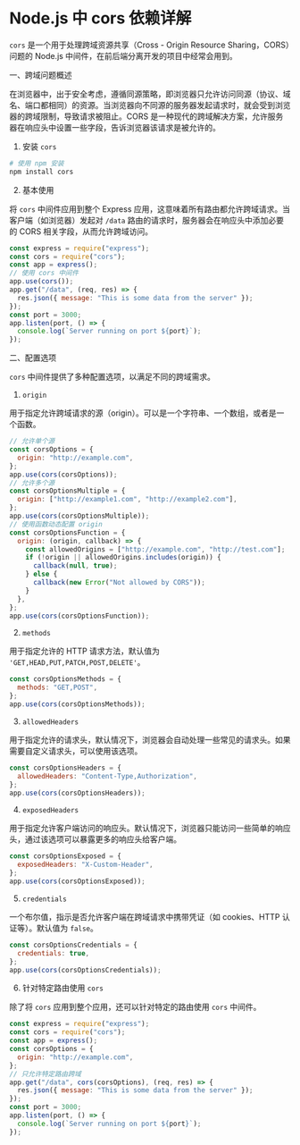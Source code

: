 # Node.js 中 cors 依赖详解

`cors` 是一个用于处理跨域资源共享（Cross - Origin Resource Sharing，CORS）问题的 Node.js 中间件，在前后端分离开发的项目中经常会用到。

一、跨域问题概述

在浏览器中，出于安全考虑，遵循同源策略，即浏览器只允许访问同源（协议、域名、端口都相同）的资源。当浏览器向不同源的服务器发起请求时，就会受到浏览器的跨域限制，导致请求被阻止。CORS 是一种现代的跨域解决方案，允许服务器在响应头中设置一些字段，告诉浏览器该请求是被允许的。

1. 安装 `cors`

```bash
# 使用 npm 安装
npm install cors
```

2. 基本使用

将 `cors` 中间件应用到整个 Express 应用，这意味着所有路由都允许跨域请求。当客户端（如浏览器）发起对 `/data` 路由的请求时，服务器会在响应头中添加必要的 CORS 相关字段，从而允许跨域访问。

```javascript
const express = require("express");
const cors = require("cors");
const app = express();
// 使用 cors 中间件
app.use(cors());
app.get("/data", (req, res) => {
  res.json({ message: "This is some data from the server" });
});
const port = 3000;
app.listen(port, () => {
  console.log(`Server running on port ${port}`);
});
```

二、配置选项

`cors` 中间件提供了多种配置选项，以满足不同的跨域需求。

1. `origin`

用于指定允许跨域请求的源（origin）。可以是一个字符串、一个数组，或者是一个函数。

```javascript
// 允许单个源
const corsOptions = {
  origin: "http://example.com",
};
app.use(cors(corsOptions));
// 允许多个源
const corsOptionsMultiple = {
  origin: ["http://example1.com", "http://example2.com"],
};
app.use(cors(corsOptionsMultiple));
// 使用函数动态配置 origin
const corsOptionsFunction = {
  origin: (origin, callback) => {
    const allowedOrigins = ["http://example.com", "http://test.com"];
    if (!origin || allowedOrigins.includes(origin)) {
      callback(null, true);
    } else {
      callback(new Error("Not allowed by CORS"));
    }
  },
};
app.use(cors(corsOptionsFunction));
```

2. `methods`

用于指定允许的 HTTP 请求方法，默认值为 `'GET,HEAD,PUT,PATCH,POST,DELETE'`。

```javascript
const corsOptionsMethods = {
  methods: "GET,POST",
};
app.use(cors(corsOptionsMethods));
```

3. `allowedHeaders`

用于指定允许的请求头，默认情况下，浏览器会自动处理一些常见的请求头。如果需要自定义请求头，可以使用该选项。

```javascript
const corsOptionsHeaders = {
  allowedHeaders: "Content-Type,Authorization",
};
app.use(cors(corsOptionsHeaders));
```

4. `exposedHeaders`

用于指定允许客户端访问的响应头。默认情况下，浏览器只能访问一些简单的响应头，通过该选项可以暴露更多的响应头给客户端。

```javascript
const corsOptionsExposed = {
  exposedHeaders: "X-Custom-Header",
};
app.use(cors(corsOptionsExposed));
```

5. `credentials`

一个布尔值，指示是否允许客户端在跨域请求中携带凭证（如 cookies、HTTP 认证等）。默认值为 `false`。

```javascript
const corsOptionsCredentials = {
  credentials: true,
};
app.use(cors(corsOptionsCredentials));
```

6. 针对特定路由使用 `cors`

除了将 `cors` 应用到整个应用，还可以针对特定的路由使用 `cors` 中间件。

```javascript
const express = require("express");
const cors = require("cors");
const app = express();
const corsOptions = {
  origin: "http://example.com",
};
// 只允许特定路由跨域
app.get("/data", cors(corsOptions), (req, res) => {
  res.json({ message: "This is some data from the server" });
});
const port = 3000;
app.listen(port, () => {
  console.log(`Server running on port ${port}`);
});
```
